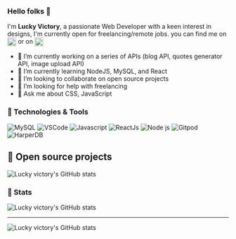 ### Hello folks 👋
I'm **Lucky Victory**, a passionate Web Developer with a keen interest in designs, I'm currently open for freelancing/remote jobs. you can find me on <a href="https://twitter.com/lucky_victory1"> <img width="20" alt="Twitter" align="center" src="https://cdn.jsdelivr.net/gh/devicons/devicon/icons/twitter/twitter-original.svg"/></a> or on <a href="https://www.linkedin.com/in/lucky-victory-success-42719b1a5"> <img align="center" alt="linkedIn" src="https://cdn.jsdelivr.net/gh/devicons/devicon/icons/linkedin/linkedin-original.svg" width="20" /></a>
</a>
- 🔭 I’m currently working on a series of APIs (blog API, quotes generator API, image upload API)
- 🌱 I’m currently learning NodeJS, MySQL, and React
- 👯 I’m looking to collaborate on open source projects
- 🤔 I’m looking for help with freelancing
- 💬 Ask me about CSS, JavaScript 


### 🔧 Technologies & Tools 
![MySQL](https://img.shields.io/badge/Tool-MySQL-blue)
![VSCode](https://img.shields.io/badge/Editor-VScode-blue)
![Javascript](https://img.shields.io/badge/Code-Javascript-blue)
![ReactJs](https://img.shields.io/badge/Code-React-blue)
![Node js](https://img.shields.io/badge/Code-NodeJS-blue)
![Gitpod](https://img.shields.io/badge/Editor-gitpod-blue)
![HarperDB](https://img.shields.io/static/v1?style=flat&label=Tool&message=HarperDB&color=blue&&logoColor=white)

## 📌 Open source projects
![Lucky victory's GitHub stats](https://github-readme-stats.vercel.app/api/pin?username=lucky-victory&theme=radical&repo=harpee)

### 🎯 Stats
![Lucky victory's GitHub stats](https://github-readme-stats.vercel.app/api?username=lucky-victory&theme=radical)
___
![Lucky victory's GitHub stats](https://github-readme-stats.vercel.app/api/top-langs?username=lucky-victory&theme=radical&layout=compact)
